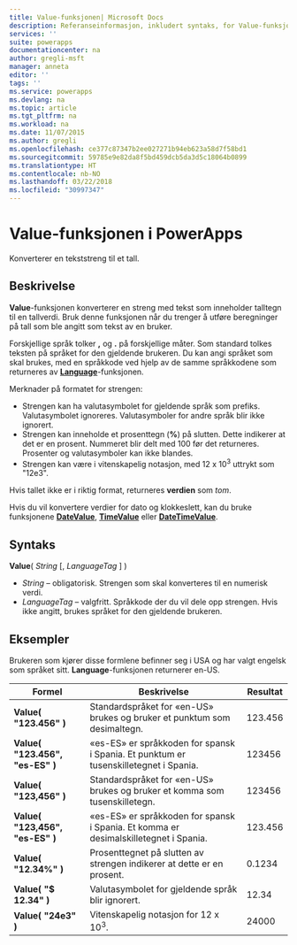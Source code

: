 ```yaml
---
title: Value-funksjonen| Microsoft Docs
description: Referanseinformasjon, inkludert syntaks, for Value-funksjonen i PowerApps
services: ''
suite: powerapps
documentationcenter: na
author: gregli-msft
manager: anneta
editor: ''
tags: ''
ms.service: powerapps
ms.devlang: na
ms.topic: article
ms.tgt_pltfrm: na
ms.workload: na
ms.date: 11/07/2015
ms.author: gregli
ms.openlocfilehash: ce377c87347b2ee027271b94eb623a58d7f58bd1
ms.sourcegitcommit: 59785e9e82da8f5bd459dcb5da3d5c18064b0899
ms.translationtype: HT
ms.contentlocale: nb-NO
ms.lasthandoff: 03/22/2018
ms.locfileid: "30997347"
---
```

# <a name="value-function-in-powerapps"></a>Value-funksjonen i PowerApps
Konverterer en tekststreng til et tall.

## <a name="description"></a>Beskrivelse
**Value**-funksjonen konverterer en streng med tekst som inneholder talltegn til en tallverdi. Bruk denne funksjonen når du trenger å utføre beregninger på tall som ble angitt som tekst av en bruker.

Forskjellige språk tolker **,** og **.** på forskjellige måter.  Som standard tolkes teksten på språket for den gjeldende brukeren.  Du kan angi språket som skal brukes, med en språkkode ved hjelp av de samme språkkodene som returneres av **[Language](function-language.md)**-funksjonen.

Merknader på formatet for strengen:

* Strengen kan ha valutasymbolet for gjeldende språk som prefiks.  Valutasymbolet ignoreres.  Valutasymboler for andre språk blir ikke ignorert.
* Strengen kan inneholde et prosenttegn (**%**) på slutten. Dette indikerer at det er en prosent.  Nummeret blir delt med 100 før det returneres.  Prosenter og valutasymboler kan ikke blandes.
* Strengen kan være i vitenskapelig notasjon, med 12 x 10<sup>3</sup> uttrykt som "12e3".

Hvis tallet ikke er i riktig format, returneres **verdien** som *tom*.

Hvis du vil konvertere verdier for dato og klokkeslett, kan du bruke funksjonene [**DateValue**](function-datevalue-timevalue.md), [**TimeValue**](function-datevalue-timevalue.md) eller [**DateTimeValue**](function-datevalue-timevalue.md).

## <a name="syntax"></a>Syntaks
**Value**( *String* [, *LanguageTag* ] )

* *String* – obligatorisk. Strengen som skal konverteres til en numerisk verdi.
* *LanguageTag* – valgfritt.  Språkkode der du vil dele opp strengen.  Hvis ikke angitt, brukes språket for den gjeldende brukeren.

## <a name="examples"></a>Eksempler
Brukeren som kjører disse formlene befinner seg i USA og har valgt engelsk som språket sitt.  **Language**-funksjonen returnerer en-US.

| Formel | Beskrivelse | Resultat |
| --- | --- | --- |
| **Value( "123.456" )** |Standardspråket for «en-US» brukes og bruker et punktum som desimaltegn. |123.456 |
| **Value( "123.456", "es-ES" )** |«es-ES» er språkkoden for spansk i Spania.  Et punktum er tusenskilletegnet i Spania. |123456 |
| **Value( "123,456" )** |Standardspråket for «en-US» brukes og bruker et komma som tusenskilletegn. |123456 |
| **Value( "123,456", "es-ES" )** |«es-ES» er språkkoden for spansk i Spania.  Et komma er desimalskilletegnet i Spania. |123.456 |
| **Value( "12.34%" )** |Prosenttegnet på slutten av strengen indikerer at dette er en prosent. |0.1234 |
| **Value( "$ 12.34" )** |Valutasymbolet for gjeldende språk blir ignorert. |12.34 |
| **Value( "24e3" )** |Vitenskapelig notasjon for 12 x 10<sup>3</sup>. |24000 |

